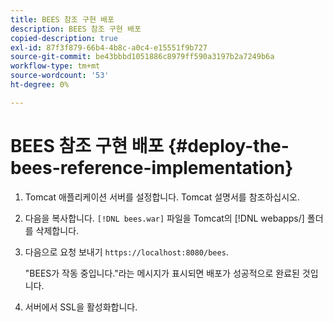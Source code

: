 ```yaml
---
title: BEES 참조 구현 배포
description: BEES 참조 구현 배포
copied-description: true
exl-id: 87f3f879-66b4-4b8c-a0c4-e15551f9b727
source-git-commit: be43bbbd1051886c8979ff590a3197b2a7249b6a
workflow-type: tm+mt
source-wordcount: '53'
ht-degree: 0%

---
```


# BEES 참조 구현 배포 {#deploy-the-bees-reference-implementation}

1. Tomcat 애플리케이션 서버를 설정합니다. Tomcat 설명서를 참조하십시오.
1. 다음을 복사합니다. `[!DNL bees.war]` 파일을 Tomcat의 [!DNL webapps/] 폴더를 삭제합니다.
1. 다음으로 요청 보내기 `https://localhost:8080/bees`.

   &quot;BEES가 작동 중입니다.&quot;라는 메시지가 표시되면 배포가 성공적으로 완료된 것입니다.
1. 서버에서 SSL을 활성화합니다.
